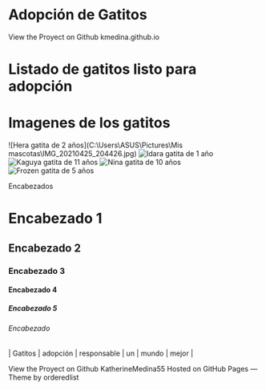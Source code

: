 # Adopción de Gatitos

View the Proyect on Github kmedina.github.io

# Listado de gatitos listo para adopción

# Imagenes de los gatitos
![Hera gatita de 2 años](C:\Users\ASUS\Pictures\Mis mascotas\IMG_20210425_204426.jpg)
![Idara gatita de 1 año](/ruta/a/la/imagen.jpg)
![Kaguya gatita de 11 años](/ruta/a/la/imagen.jpg)
![Nina gatita de 10 años](/ruta/a/la/imagen.jpg)
![Frozen gatita de 5 años](/ruta/a/la/imagen.jpg)

Encabezados 
# Encabezado 1
## Encabezado 2
### Encabezado 3
#### Encabezado 4
##### Encabezado 5
###### Encabezado 


| Gatitos  | adopción | responsable | un | mundo  | mejor |



View the Proyect on Github KatherineMedina55
Hosted on GitHub Pages — Theme by orderedlist

